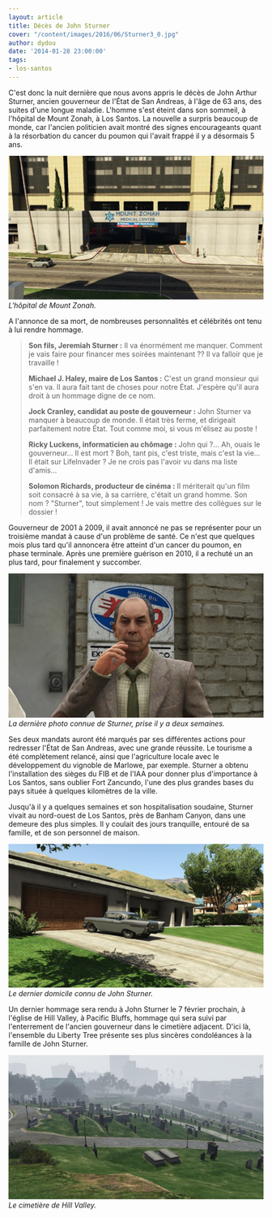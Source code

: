 ```yaml
---
layout: article
title: Décès de John Sturner
cover: "/content/images/2016/06/Sturner3_0.jpg"
author: dydou
date: '2014-01-28 23:00:00'
tags:
- los-santos
---
```


C'est donc la nuit dernière que nous avons appris le décès de John Arthur Sturner, ancien gouverneur de l'État de San Andreas, à l'âge de 63 ans, des suites d'une longue maladie. L'homme s'est éteint dans son sommeil, à l'hôpital de Mount Zonah, à Los Santos. La nouvelle a surpris beaucoup de monde, car l'ancien politicien avait montré des signes encourageants quant à la résorbation du cancer du poumon qui l'avait frappé il y a désormais 5 ans.

![L'hôpital de Mount Zonah.](/content/images/2016/06/Sturner1_0.jpg)
_L'hôpital de Mount Zonah._

A l'annonce de sa mort, de nombreuses personnalités et célébrités ont tenu à lui rendre hommage.

> **Son fils, Jeremiah Sturner :** Il va énormément me manquer. Comment je vais faire pour financer mes soirées maintenant ?? Il va falloir que je travaille !
> 
> **Michael J. Haley, maire de Los Santos :** C'est un grand monsieur qui s'en va. Il aura fait tant de choses pour notre État. J'espère qu'il aura droit à un hommage digne de ce nom.
> 
> **Jock Cranley, candidat au poste de gouverneur :** John Sturner va manquer à beaucoup de monde. Il était très ferme, et dirigeait parfaitement notre État. Tout comme moi, si vous m'élisez au poste !
> 
> **Ricky Luckens, informaticien au chômage :** John qui ?... Ah, ouais le gouverneur... Il est mort ? Boh, tant pis, c'est triste, mais c'est la vie... Il était sur LifeInvader ? Je ne crois pas l'avoir vu dans ma liste d'amis...
> 
> **Solomon Richards, producteur de cinéma :** Il mériterait qu'un film soit consacré à sa vie, à sa carrière, c'était un grand homme. Son nom ? "Sturner", tout simplement ! Je vais mettre des collègues sur le dossier !

Gouverneur de 2001 à 2009, il avait annoncé ne pas se représenter pour un troisième mandat à cause d'un problème de santé. Ce n'est que quelques mois plus tard qu'il annoncera être atteint d'un cancer du poumon, en phase terminale. Après une première guérison en 2010, il a rechuté un an plus tard, pour finalement y succomber.

![La dernière photo connue de Sturner, prise il y a deux semaines.](/content/images/2016/06/Sturner3.jpg)
_La dernière photo connue de Sturner, prise il y a deux semaines._

Ses deux mandats auront été marqués par ses différentes actions pour redresser l'État de San Andreas, avec une grande réussite. Le tourisme a été complètement relancé, ainsi que l'agriculture locale avec le développement du vignoble de Marlowe, par exemple. Sturner a obtenu l'installation des sièges du FIB et de l'IAA pour donner plus d'importance à Los Santos, sans oublier Fort Zancundo, l'une des plus grandes bases du pays située à quelques kilomètres de la ville.

Jusqu'à il y a quelques semaines et son hospitalisation soudaine, Sturner vivait au nord-ouest de Los Santos, près de Banham Canyon, dans une demeure des plus simples. Il y coulait des jours tranquille, entouré de sa famille, et de son personnel de maison.

![Le dernier domicile connu de John Sturner.](/content/images/2016/06/Sturner2.jpg)
_Le dernier domicile connu de John Sturner._

Un dernier hommage sera rendu à John Sturner le 7 février prochain, à l'église de Hill Valley, à Pacific Bluffs, hommage qui sera suivi par l'enterrement de l'ancien gouverneur dans le cimetière adjacent. D'ici là, l'ensemble du Liberty Tree présente ses plus sincères condoléances à la famille de John Sturner.

![Le cimetière de Hill Valley.](/content/images/2016/06/Sturner.jpg)
_Le cimetière de Hill Valley._

<!--kg-card-end: markdown-->
